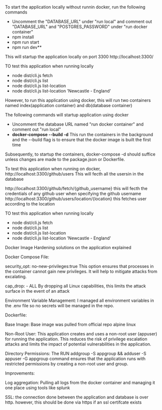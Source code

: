 To start the application locally without runnin docker, run the following commands
- Uncomment the "DATABASE_URL" under "run local" and comment out "DATABASE_URL" and "POSTGRES_PASSWORD" under "run docker container"
- npm  install
- npm run start
- npm run dev**

This will startup the application locally on port 3300 http://localhost:3300/ 

TO test this application when running locally  

- node dist/cli.js fetch <username>
- node dist/cli.js list
- node dist/cli.js list-location <location>
- node dist/cli.js list-location 'Newcastle - England'



However, to run this application using docker, this will run two containers named index(application container) and db(database container)  

The following commands will startup application using docker  

- Uncomment the database URL named "run docker container" and comment out "run local"
- **docker-compose --build -d** This run the containers in the background and the --build flag is to ensure that the docker image is built the first time  

Subsequently, to startup the containers, docker-compose -d should suffice unless changes are made to the package.json or Dockerfile.  

To test this application when running on docker,
http://localhost:3300/github/users This will fecth all the usersin in the database  

http://localhost:3300/github/fetch/{github_username} this will fecth the credentials of any github user when specifying the github username  
http://localhost:3300/github/users/location/{location} this fetches user according to the location


TO test this application when running locally  

- node dist/cli.js fetch <username>
- node dist/cli.js list
- node dist/cli.js list-location <location>
- node dist/cli.js list-location 'Newcastle - England'


Docker Image Hardening solutions on the application explained  

Docker Compose File:

security_opt: no-new-privileges:true
This option ensures that processes in the container cannot gain new privileges. It will help to mitigate attacks from excalating.

cap_drop: - ALL
By dropping all Linux capabilities, this limits the attack surface in the event of an attack

Environment Variable Management:
I managed all environment variables in the .env file so no secrets will be managed in the repo.

Dockerfile:

Base Image: Base image was pulled from official repo alpine linux

Non-Root User:
This application creates and uses a non-root user (appuser) for running the application. This reduces the risk of privilege escalation attacks and limits the impact of potential vulnerabilities in the application.

Directory Permissions:
The RUN addgroup -S appgroup && adduser -S appuser -G appgroup command ensures that the application runs with restricted permissions by creating a non-root user and group.

Improvements:

Log aggregation: Pulling all logs from the docker container and managing it one place using tools like splunk  

SSL: the connection done between the application and database is over http. however, this should be done via https if an ssl certifcate exists

